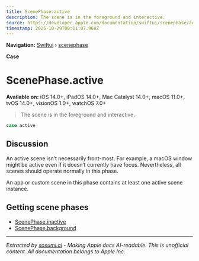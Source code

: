 ```yaml
---
title: ScenePhase.active
description: The scene is in the foreground and interactive.
source: https://developer.apple.com/documentation/swiftui/scenephase/active
timestamp: 2025-10-29T00:11:07.968Z
---
```


**Navigation:** [Swiftui](/documentation/swiftui) › [scenephase](/documentation/swiftui/scenephase)

**Case**

# ScenePhase.active

**Available on:** iOS 14.0+, iPadOS 14.0+, Mac Catalyst 14.0+, macOS 11.0+, tvOS 14.0+, visionOS 1.0+, watchOS 7.0+

> The scene is in the foreground and interactive.

```swift
case active
```

## Discussion

An active scene isn’t necessarily front-most. For example, a macOS window might be active even if it doesn’t currently have focus. Nevertheless, all scenes should operate normally in this phase.

An app or custom scene in this phase contains at least one active scene instance.

## Getting scene phases

- [ScenePhase.inactive](/documentation/swiftui/scenephase/inactive)
- [ScenePhase.background](/documentation/swiftui/scenephase/background)

---

*Extracted by [sosumi.ai](https://sosumi.ai) - Making Apple docs AI-readable.*
*This is unofficial content. All documentation belongs to Apple Inc.*
